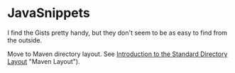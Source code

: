# JavaSnippets
I find the Gists pretty handy, but they don't seem to be as easy to find from the outside.

Move to Maven directory layout. See [Introduction to the Standard Directory Layout](https://maven.apache.org/guides/introduction/introduction-to-the-standard-directory-layout.html) "Maven Layout").
